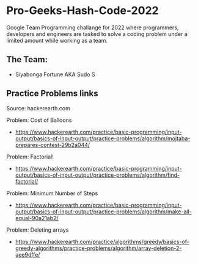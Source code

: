 # Pro-Geeks-Hash-Code-2022

Google Team Programming challange for 2022 where programmers, developers and engineers are tasked 
to solve a coding problem under a limited amount while working as a team.

## The Team:
- Siyabonga Fortune AKA Sudo S

## Practice Problems links
Source: hackerearth.com

Problem: Cost of Balloons
- https://www.hackerearth.com/practice/basic-programming/input-output/basics-of-input-output/practice-problems/algorithm/mojtaba-prepares-contest-29b2a044/

Problem: Factorial!
- https://www.hackerearth.com/practice/basic-programming/input-output/basics-of-input-output/practice-problems/algorithm/find-factorial/

Problem: Minimum Number of Steps
- https://www.hackerearth.com/practice/basic-programming/input-output/basics-of-input-output/practice-problems/algorithm/make-all-equal-90a21ab2/

Problem: Deleting arrays
- https://www.hackerearth.com/practice/algorithms/greedy/basics-of-greedy-algorithms/practice-problems/algorithm/array-deletion-2-aee9dffe/

